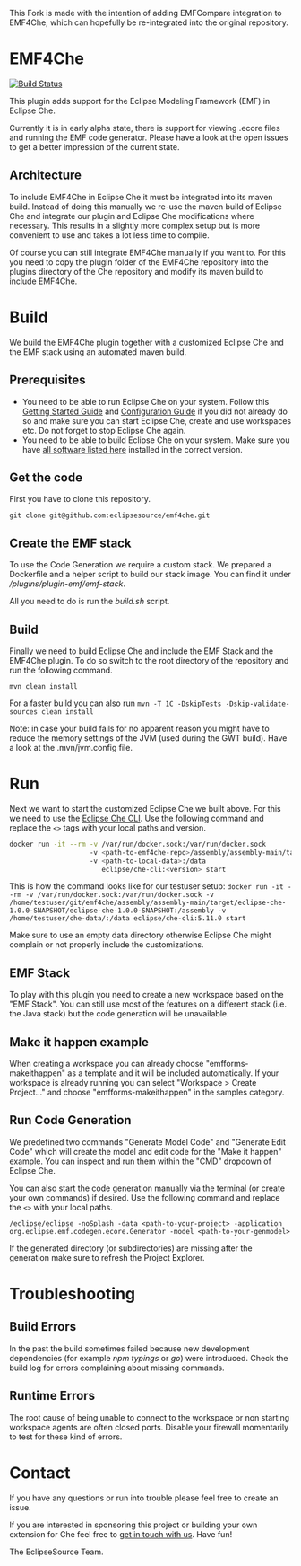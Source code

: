 This Fork is made with the intention of adding EMFCompare integration to EMF4Che, which can hopefully be re-integrated into the original repository.

# EMF4Che

[![Build Status](https://travis-ci.org/eclipsesource/emf4che.svg?branch=master)](https://travis-ci.org/eclipsesource/emf4che)

This plugin adds support for the Eclipse Modeling Framework (EMF) in Eclipse Che. 

Currently it is in early alpha state, there is support for viewing .ecore files and running the EMF code generator. Please have a look at the open issues to get a better impression of the current state.

## Architecture

To include EMF4Che in Eclipse Che it must be integrated into its maven build. Instead of doing this manually we re-use the maven build of Eclipse Che and integrate our plugin and Eclipse Che modifications where necessary. This results in a slightly more complex setup but is more convenient to use and takes a lot less time to compile.

Of course you can still integrate EMF4Che manually if you want to. For this you need to copy the plugin folder of the EMF4Che repository into the plugins directory of the Che repository and modify its maven build to include EMF4Che.

# Build
We build the EMF4Che plugin together with a customized Eclipse Che and the EMF stack using an automated maven build.

## Prerequisites
 * You need to be able to run Eclipse Che on your system. Follow this [Getting Started Guide](https://www.eclipse.org/che/docs/setup/getting-started/index.html) and [Configuration Guide](https://www.eclipse.org/che/docs/setup/configuration/index.html) if you did not already do so and make sure you can start Eclipse Che, create and use workspaces etc. Do not forget to stop Eclipse Che again.
  * You need to be able to build Eclipse Che on your system. Make sure you have [all software listed here](https://github.com/eclipse/che/wiki/Development-Workflow#dependencies)  installed in the correct version.

## Get the code
First you have to clone this repository.
```
git clone git@github.com:eclipsesource/emf4che.git
```

## Create the EMF stack

To use the Code Generation we require a custom stack. We prepared a Dockerfile and a helper script to build our stack image. You can find it under */plugins/plugin-emf/emf-stack*.

All you need to do is run the *build.sh* script.

## Build

Finally we need to build Eclipse Che and include the EMF Stack and the EMF4Che plugin. To do so switch to the root directory of the repository and run the following command.
```
mvn clean install
```

For a faster build you can also run ```mvn -T 1C -DskipTests -Dskip-validate-sources clean install```

Note: in case your build fails for no apparent reason you might have to reduce the memory settings of the JVM (used during the GWT build). Have a look at the .mvn/jvm.config file.

# Run

Next we want to start the customized Eclipse Che we built above. For this we need to use the [Eclipse Che CLI](https://www.eclipse.org/che/docs/setup/getting-started/index.html#volume-mounts). Use the following command and replace the `<>` tags with your local paths and version.
```bash
docker run -it --rm -v /var/run/docker.sock:/var/run/docker.sock
                    -v <path-to-emf4che-repo>/assembly/assembly-main/target/<built-target>/><built-target>:/assembly
                    -v <path-to-local-data>:/data
                       eclipse/che-cli:<version> start
```

This is how the command looks like for our testuser setup: ```docker run -it --rm -v /var/run/docker.sock:/var/run/docker.sock -v /home/testuser/git/emf4che/assembly/assembly-main/target/eclipse-che-1.0.0-SNAPSHOT/eclipse-che-1.0.0-SNAPSHOT:/assembly -v /home/testuser/che-data/:/data eclipse/che-cli:5.11.0 start```

Make sure to use an empty data directory otherwise Eclipse Che might complain or not properly include the customizations.

## EMF Stack

To play with this plugin you need to create a new workspace based on the "EMF Stack". You can still use most of the features on a different stack (i.e. the Java stack) but the code generation will be unavailable.

## Make it happen example

When creating a workspace you can already choose "emfforms-makeithappen" as a template and it will be included automatically. If your workspace is already running you can select "Workspace > Create Project..." and choose "emfforms-makeithappen" in the samples category. 

## Run Code Generation

We predefined two commands "Generate Model Code" and "Generate Edit Code" which will create the model and edit code for the "Make it happen" example. You can inspect and run them within the "CMD" dropdown of Eclipse Che.

You can also start the code generation manually via the terminal (or create your own commands) if desired. Use the following command and replace the `<>` with your local paths.
```
/eclipse/eclipse -noSplash -data <path-to-your-project> -application org.eclipse.emf.codegen.ecore.Generator -model <path-to-your-genmodel>
```
If the generated directory (or subdirectories) are missing after the generation make sure to refresh the Project Explorer.

# Troubleshooting

## Build Errors

In the past the build sometimes failed because new development dependencies (for example *npm typings* or *go*) were introduced. Check the build log for errors complaining about missing commands. 

## Runtime Errors

The root cause of being unable to connect to the workspace or non starting workspace agents are often closed ports. Disable your firewall momentarily to test for these kind of errors.

# Contact
If you have any questions or run into trouble please feel free to create an issue.

If you are interested in sponsoring this project or building your own extension for Che feel free to [get in touch with us](mailto:munich@eclipsesource.com). Have fun!

The EclipseSource Team.

